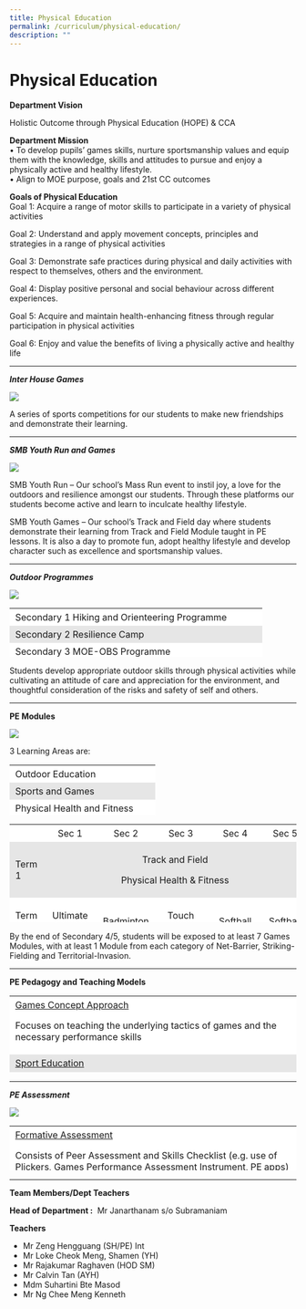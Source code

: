 ```yaml
---
title: Physical Education
permalink: /curriculum/physical-education/
description: ""
---
```

Physical Education
==================

**Department Vision**

Holistic Outcome through Physical Education (HOPE) & CCA

**Department Mission**  
• To develop pupils’ games skills, nurture sportsmanship values and equip them with the knowledge, skills and attitudes to pursue and enjoy a physically active and healthy lifestyle.  
• Align to MOE purpose, goals and 21st CC outcomes

**Goals of Physical Education**   
Goal 1: Acquire a range of motor skills to participate in a variety of physical activities

Goal 2: Understand and apply movement concepts, principles and strategies in a range of physical activities

Goal 3: Demonstrate safe practices during physical and daily activities with respect to themselves, others and the environment.

Goal 4: Display positive personal and social behaviour across different experiences.

Goal 5: Acquire and maintain health-enhancing fitness through regular participation in physical activities

Goal 6: Enjoy and value the benefits of living a physically active and healthy life

* * *

_**Inter House Games**_

![](/images/PE.jpeg)

A series of sports competitions for our students to make new friendships and demonstrate their learning.

* * *

_**SMB Youth Run and Games**_

![](/images/YRYG.jpeg)

SMB Youth Run – Our school’s Mass Run event to instil joy, a love for the outdoors and resilience amongst our students. Through these platforms our students become active and learn to inculcate healthy lifestyle.

SMB Youth Games – Our school’s Track and Field day where students demonstrate their learning from Track and Field Module taught in PE lessons. It is also a day to promote fun, adopt healthy lifestyle and develop character such as excellence and sportsmanship values.

* * *

_**Outdoor Programmes**_

![](/images/Outdoor-Programmes.jpeg)
<table width="433" style="box-sizing: inherit; border-collapse: collapse; border-spacing: 0px; max-width: 100%; height: 85px;"><tbody style="box-sizing: inherit;"><tr style="box-sizing: inherit; background: rgb(255, 255, 255);"><td style="box-sizing: inherit; padding: 5px 10px; width: 424px;">Secondary 1 Hiking and Orienteering Programme</td></tr><tr style="box-sizing: inherit; background: rgb(230, 230, 230);"><td style="box-sizing: inherit; padding: 5px 10px; width: 424px;">Secondary 2 Resilience Camp</td></tr><tr style="box-sizing: inherit; background: rgb(255, 255, 255);"><td style="box-sizing: inherit; padding: 5px 10px; width: 424px;">Secondary 3 MOE-OBS Programme</td></tr></tbody></table>

Students develop appropriate outdoor skills through physical activities while cultivating an attitude of care and appreciation for the environment, and thoughtful consideration of the risks and safety of self and others.

* * *

**PE Modules**

![](/images/PEp.jpeg)

3 Learning Areas are:

<table width="245" style="box-sizing: inherit; border-collapse: collapse; border-spacing: 0px; max-width: 100%; height: 88px;"><tbody style="box-sizing: inherit;"><tr style="box-sizing: inherit; background: rgb(255, 255, 255);"><td style="box-sizing: inherit; padding: 5px 10px; width: 236px;">Outdoor Education</td></tr><tr style="box-sizing: inherit; background: rgb(230, 230, 230);"><td style="box-sizing: inherit; padding: 5px 10px; width: 236px;">Sports and Games</td></tr><tr style="box-sizing: inherit; background: rgb(255, 255, 255);"><td style="box-sizing: inherit; padding: 5px 10px; width: 236px;">Physical Health and Fitness</td></tr></tbody></table>

<table width="527" style="box-sizing: inherit; border-collapse: collapse; border-spacing: 0px; max-width: 100%; height: 172px;"><tbody style="box-sizing: inherit;"><tr style="box-sizing: inherit; background: rgb(255, 255, 255);"><td style="box-sizing: inherit; padding: 5px 10px; width: 81.6px;"></td><td style="box-sizing: inherit; padding: 5px 10px; width: 81.6px; text-align: center;">Sec 1</td><td style="box-sizing: inherit; padding: 5px 10px; width: 81.6px; text-align: center;">Sec 2</td><td style="box-sizing: inherit; padding: 5px 10px; width: 81.6px; text-align: center;">Sec 3</td><td style="box-sizing: inherit; padding: 5px 10px; width: 81.6px; text-align: center;">Sec 4</td><td style="box-sizing: inherit; padding: 5px 10px; width: 81.6px; text-align: center;">Sec 5</td></tr><tr style="box-sizing: inherit; background: rgb(230, 230, 230);"><td style="box-sizing: inherit; padding: 5px 10px; width: 81.6px;">Term 1</td><td colspan="5" style="box-sizing: inherit; padding: 5px 10px; width: 81.6px; text-align: center;"><p style="box-sizing: inherit; font-size: 1em; text-align: center;">Track and Field</p><p style="box-sizing: inherit; font-size: 1em;">Physical Health &amp; Fitness</p></td></tr><tr style="box-sizing: inherit; background: rgb(255, 255, 255);"><td style="box-sizing: inherit; padding: 5px 10px; width: 81.6px;">Term 2</td><td style="box-sizing: inherit; padding: 5px 10px; width: 81.6px;"><p style="box-sizing: inherit; font-size: 1em; text-align: center;">Ultimate Frisbee</p></td><td style="box-sizing: inherit; padding: 5px 10px; width: 81.6px;">Badminton</td><td style="box-sizing: inherit; padding: 5px 10px; width: 81.6px; text-align: center;">Touch Rugby</td><td style="box-sizing: inherit; padding: 5px 10px; width: 81.6px; text-align: center;">Softball</td><td style="box-sizing: inherit; padding: 5px 10px; width: 81.6px; text-align: center;">Softball</td></tr><tr style="box-sizing: inherit; background: rgb(230, 230, 230);"><td style="box-sizing: inherit; padding: 5px 10px; width: 81.6px;">Term 3 &amp; 4</td><td style="box-sizing: inherit; padding: 5px 10px; width: 81.6px; text-align: center;"><p style="box-sizing: inherit; font-size: 1em; text-align: center;">Outdoor Education</p><p style="box-sizing: inherit; font-size: 1em;">Netball</p></td><td style="box-sizing: inherit; padding: 5px 10px; width: 81.6px; text-align: center;"><p style="box-sizing: inherit; font-size: 1em; text-align: center;">Outdoor Education</p><p style="box-sizing: inherit; font-size: 1em;">Floorball</p></td><td style="box-sizing: inherit; padding: 5px 10px; width: 81.6px; text-align: center;">Volleyball</td><td style="box-sizing: inherit; padding: 5px 10px; width: 81.6px; text-align: center;">Games Innovation</td><td style="box-sizing: inherit; padding: 5px 10px; width: 81.6px; text-align: center;">Mini Tennis</td></tr></tbody></table>

By the end of Secondary 4/5, students will be exposed to at least 7 Games Modules, with at least 1 Module from each category of Net-Barrier, Striking-Fielding and Territorial-Invasion.

* * *

**PE Pedagogy and Teaching Models**

<table width="588" style="box-sizing: inherit; border-collapse: collapse; border-spacing: 0px; max-width: 100%; height: 134px;"><tbody style="box-sizing: inherit;"><tr style="box-sizing: inherit; background: rgb(255, 255, 255);"><td style="box-sizing: inherit; padding: 5px 10px; width: 579.2px;"><u style="box-sizing: inherit;">Games Concept Approach</u><p style="box-sizing: inherit; font-size: 1em;"></p><p style="box-sizing: inherit; font-size: 1em;">Focuses on teaching the underlying tactics of games and the necessary performance skills</p></td></tr><tr style="box-sizing: inherit; background: rgb(230, 230, 230);"><td style="box-sizing: inherit; padding: 5px 10px; width: 579.2px;"><u style="box-sizing: inherit;">Sport Education</u><p style="box-sizing: inherit; font-size: 1em;"></p><p style="box-sizing: inherit; font-size: 1em;">Provides students with the authentic sport experiences in PE setting</p></td></tr><tr style="box-sizing: inherit; background: rgb(255, 255, 255);"><td style="box-sizing: inherit; padding: 5px 10px; width: 579.2px;"><u style="box-sizing: inherit;">Direct and Indirect Instructions</u><p style="box-sizing: inherit; font-size: 1em;"></p><p style="box-sizing: inherit; font-size: 1em;">Enables teachers to control the learning process with the learners</p></td></tr></tbody></table>

* * *

_**PE Assessment**_

![](/images/PEA.jpeg)

<table width="581" style="box-sizing: inherit; border-collapse: collapse; border-spacing: 0px; max-width: 100%; height: 78px;"><tbody style="box-sizing: inherit;"><tr style="box-sizing: inherit; background: rgb(255, 255, 255);"><td style="box-sizing: inherit; padding: 5px 10px; width: 572px;"><u style="box-sizing: inherit;">Formative Assessment</u><p style="box-sizing: inherit; font-size: 1em;"></p><p style="box-sizing: inherit; font-size: 1em;">Consists of Peer Assessment and Skills Checklist (e.g. use of Plickers, Games Performance Assessment Instrument, PE apps)</p></td></tr><tr style="box-sizing: inherit; background: rgb(230, 230, 230);"><td style="box-sizing: inherit; padding: 5px 10px; width: 572px;"><u style="box-sizing: inherit;">Summative Assessment</u><p style="box-sizing: inherit; font-size: 1em;"></p><p style="box-sizing: inherit; font-size: 1em;">Students will receive a PE grade at the end of the year, based on their participation in the 3 main learning areas.</p></td></tr></tbody></table>

* * *

**Team Members/Dept Teachers**

**Head of Department :**  Mr Janarthanam s/o Subramaniam

**Teachers**
* Mr Zeng Hengguang (SH/PE) Int
* Mr Loke Cheok Meng, Shamen (YH)
* Mr Rajakumar Raghaven (HOD SM)
* Mr Calvin Tan (AYH)
* Mdm Suhartini Bte Masod
* Mr Ng Chee Meng Kenneth